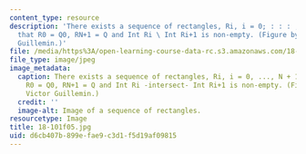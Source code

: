 ```yaml
---
content_type: resource
description: 'There exists a sequence of rectangles, Ri, i = 0; : : : ; N + 1 such
  that R0 = Q0, RN+1 = Q and Int Ri \ Int Ri+1 is non-empty. (Figure by Prof. Victor
  Guillemin.)'
file: /media/https%3A/open-learning-course-data-rc.s3.amazonaws.com/18-101-analysis-ii-fall-2005/d6cb407b899efae9c3d1f5d19af09815_18-101f05.jpg
file_type: image/jpeg
image_metadata:
  caption: There exists a sequence of rectangles, Ri, i = 0, ..., N + 1 such that
    R0 = Q0, RN+1 = Q and Int Ri -intersect- Int Ri+1 is non-empty. (Figure by Prof.
    Victor Guillemin.)
  credit: ''
  image-alt: Image of a sequence of rectangles.
resourcetype: Image
title: 18-101f05.jpg
uid: d6cb407b-899e-fae9-c3d1-f5d19af09815
---
```


